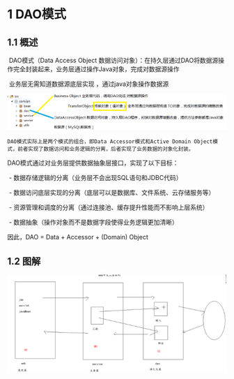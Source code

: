 # 1 **DAO模式**

## 1.1 **概述**

​	DAO模式（Data Access Object 数据访问对象）：在持久层通过DAO将数据源操作完全封装起来，业务层通过操作Java对象，完成对数据源操作

​	业务层无需知道数据源底层实现 ，通过java对象操作数据源 

![DAO模式](./assets/DAO模式.png) 

 	DAO模式实际上是两个模式的组合，即Data Accessor模式和Active Domain Object模式，前者实现了数据访问和业务逻辑的分离，后者实现了业务数据的对象化封装。

DAO模式通过对业务层提供数据抽象层接口，实现了以下目标：

​	- 数据存储逻辑的分离（业务层不会出现SQL语句和JDBC代码）

​	- 数据访问底层实现的分离（底层可以是数据库、文件系统、云存储服务等）

​	- 资源管理和调度的分离（通过连接池、缓存提升性能而不影响上层系统）

​	- 数据抽象（操作对象而不是数据字段使得业务逻辑更加清晰）

因此，DAO = Data + Accessor + (Domain) Object

 

 

## 1.2 **图解**

![DAO模式图解](./assets/DAO模式图解.png)


